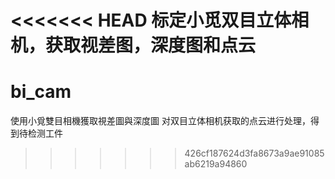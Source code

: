 <<<<<<< HEAD
标定小觅双目立体相机，获取视差图，深度图和点云
=======
# bi_cam
使用小覓雙目相機獲取視差圖與深度圖
对双目立体相机获取的点云进行处理，得到待检测工件
>>>>>>> 426cf187624d3fa8673a9ae91085ab6219a94860
